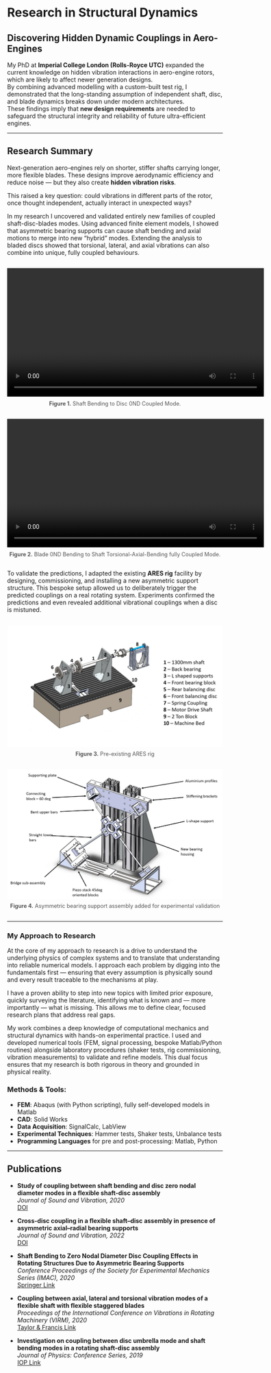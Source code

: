 # Research in Structural Dynamics

## Discovering Hidden Dynamic Couplings in Aero-Engines

My PhD at **Imperial College London (Rolls-Royce UTC)** expanded the current knowledge on hidden vibration interactions in aero-engine rotors, which are likely to affect newer generation designs.  
By combining advanced modelling with a custom-built test rig, I demonstrated that the long-standing assumption of independent shaft, disc, and blade dynamics breaks down under modern architectures.  
These findings imply that **new design requirements** are needed to safeguard the structural integrity and reliability of future ultra-efficient engines.

---

## Research Summary

Next-generation aero-engines rely on shorter, stiffer shafts carrying longer, more flexible blades.  These designs improve aerodynamic efficiency and reduce noise — but they also create **hidden vibration risks**.  

This raised a key question: could vibrations in different parts of the rotor, once thought independent, actually interact in unexpected ways?

In my research I uncovered and validated entirely new families of coupled shaft-disc-blades modes. Using advanced finite element models, I showed that asymmetric bearing supports can cause shaft bending and axial motions to merge into new “hybrid” modes. Extending the analysis to bladed discs showed that torsional, lateral, and axial vibrations can also combine into unique, fully coupled behaviours.

<div style="text-align: center; margin: 2em 0;">
  <video width="600" controls>
    <source src="/assets/videos/IMAC_Mode_6_NR.mp4" type="video/mp4">
    Your browser can’t play this video. <a href="/assets/videos/IMAC_Mode_6_NR.mp4">Download it here.</a>
  </video>
  <p style="font-size: 0.9em; color: #555; margin-top: 0.5em;">
    <strong>Figure 1.</strong> Shaft Bending to Disc 0ND Coupled Mode.
  </p>
</div>

<div style="text-align: center; margin: 2em 0;">
  <video width="600" controls>
    <source src="/assets/videos/Blades_290.mp4" type="video/mp4">
    Your browser can’t play this video. <a href="/assets/videos/Blades_290.mp4">Download it here.</a>
  </video>
  <p style="font-size: 0.9em; color: #555; margin-top: 0.5em;">
    <strong>Figure 2.</strong> Blade 0ND Bending to Shaft Torsional-Axial-Bending fully Coupled Mode.
  </p>
</div>



To validate the predictions, I adapted the existing **ARES rig** facility by designing, commissioning, and installing a new asymmetric support structure. This bespoke setup allowed us to deliberately trigger the predicted couplings on a real rotating system. Experiments confirmed the predictions and even revealed additional vibrational couplings when a disc is mistuned.

<div style="text-align: center; margin: 2em 0;">
  <img src="/assets/images/ARES_OLD_CAD_3_page-0001.jpg" alt="ARES CAD model" width="600">
  <p style="font-size: 0.9em; color: #555; margin-top: 0.5em;">
    <strong>Figure 3.</strong> Pre-existing ARES rig
  </p>
</div>

<div style="text-align: center; margin: 2em 0;">
  <img src="/assets/images/Assembly_Cool_Picture2_page-0001.jpg" alt="ARES assembled rig" width="600">
  <p style="font-size: 0.9em; color: #555; margin-top: 0.5em;">
    <strong>Figure 4.</strong> Asymmetric bearing support assembly added for experimental validation
  </p>
</div>


---
### My Approach to Research

At the core of my approach to research is a drive to understand the underlying physics of complex systems and to translate that understanding into reliable numerical models. I approach each problem by digging into the fundamentals first — ensuring that every assumption is physically sound and every result traceable to the mechanisms at play.  

I have a proven ability to step into new topics with limited prior exposure, quickly surveying the literature, identifying what is known and — more importantly — what is missing. This allows me to define clear, focused research plans that address real gaps.  

My work combines a deep knowledge of computational mechanics and structural dynamics with hands-on experimental practice. I used and developed numerical tools (FEM, signal processing, bespoke Matlab/Python routines) alongside laboratory procedures (shaker tests, rig commissioning, vibration measurements) to validate and refine models. This dual focus ensures that my research is both rigorous in theory and grounded in physical reality.


### Methods & Tools:

- **FEM**: Abaqus (with Python scripting), fully self-developed models in Matlab
- **CAD**: Solid Works
- **Data Acquisition**: SignalCalc, LabView
- **Experimental Techniques**: Hammer tests, Shaker tests, Unbalance tests
- **Programming Languages** for pre and post-processing: Matlab, Python

---

## Publications

- **Study of coupling between shaft bending and disc zero nodal diameter modes in a flexible shaft-disc assembly**  
  *Journal of Sound and Vibration, 2020*  
  [DOI](https://doi.org/10.1016/j.jsv.2020.115362)

- **Cross-disc coupling in a flexible shaft–disc assembly in presence of asymmetric axial–radial bearing supports**  
  *Journal of Sound and Vibration, 2022*  
  [DOI](https://doi.org/10.1016/j.jsv.2022.116826)

- **Shaft Bending to Zero Nodal Diameter Disc Coupling Effects in Rotating Structures Due to Asymmetric Bearing Supports**  
  *Conference Proceedings of the Society for Experimental Mechanics Series (IMAC), 2020*  
  [Springer Link](https://link.springer.com/chapter/10.1007/978-3-030-47717-2_38)

- **Coupling between axial, lateral and torsional vibration modes of a flexible shaft with flexible staggered blades**  
  *Proceedings of the International Conference on Vibrations in Rotating Machinery (VIRM), 2020*  
  [Taylor & Francis Link](https://www.taylorfrancis.com/chapters/oa-edit/10.1201/9781003132639-21/coupling-axial-lateral-torsional-vibration-modes-flexible-shaft-flexible-staggered-blades-tuzzi-schwingshackl-green)

- **Investigation on coupling between disc umbrella mode and shaft bending modes in a rotating shaft-disc assembly**  
  *Journal of Physics: Conference Series, 2019*  
  [IOP Link](https://iopscience.iop.org/issue/1742-6596/1264/1)
